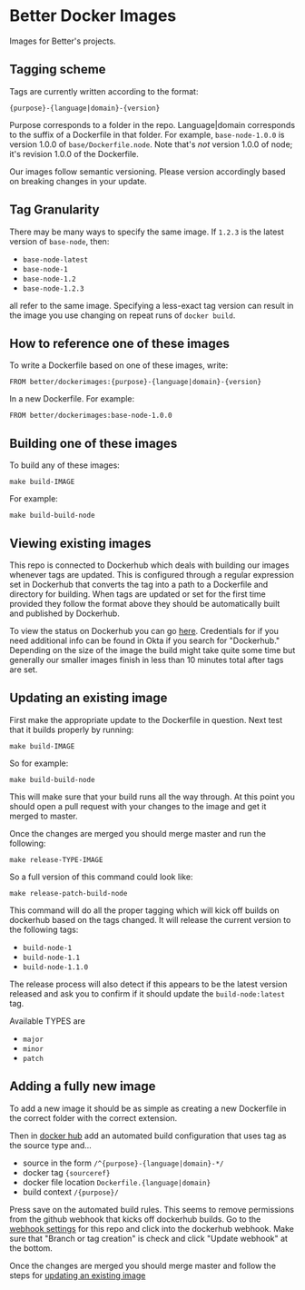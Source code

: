 # Better Docker Images

Images for Better's projects.

## Tagging scheme

Tags are currently written according to the format:

```
{purpose}-{language|domain}-{version}
```

Purpose corresponds to a folder in the repo. Language|domain corresponds
to the suffix of a Dockerfile in that folder. For example,
`base-node-1.0.0` is version 1.0.0 of `base/Dockerfile.node`. Note
that's _not_ version 1.0.0 of node; it's revision 1.0.0 of the
Dockerfile.

Our images follow semantic versioning. Please version accordingly based on
breaking changes in your update.

## Tag Granularity

There may be many ways to specify the same image. If `1.2.3` is the latest
version of `base-node`, then:

- `base-node-latest`
- `base-node-1`
- `base-node-1.2`
- `base-node-1.2.3`

all refer to the same image. Specifying a less-exact tag version can
result in the image you use changing on repeat runs of `docker build`.

## How to reference one of these images

To write a Dockerfile based on one of these images, write:

`FROM better/dockerimages:{purpose}-{language|domain}-{version}`

In a new Dockerfile. For example:

`FROM better/dockerimages:base-node-1.0.0`

## Building one of these images

To build any of these images:

`make build-IMAGE`

For example:

`make build-build-node`

## Viewing existing images

This repo is connected to Dockerhub which deals with building our images
whenever tags are updated. This is configured through a regular
expression set in Dockerhub that converts the tag into a path to a
Dockerfile and directory for building. When tags are updated or set for
the first time provided they follow the format above they should be
automatically built and published by Dockerhub.

To view the status on Dockerhub you can go [here](https://hub.docker.com/repository/docker/better/dockerimages).
Credentials for if you need additional info can be found in Okta if you
search for "Dockerhub." Depending on the size of the image the build
might take quite some time but generally our smaller images finish in
less than 10 minutes total after tags are set.

## Updating an existing image

First make the appropriate update to the Dockerfile in question. Next
test that it builds properly by running:

`make build-IMAGE`

So for example:

`make build-build-node`

This will make sure that your build runs all the way through. At this
point you should open a pull request with your changes to the image and
get it merged to master.

Once the changes are merged you should merge master and run the
following:

`make release-TYPE-IMAGE`

So a full version of this command could look like:

`make release-patch-build-node`

This command will do all the proper tagging which will kick off builds
on dockerhub based on the tags changed. It will release the current
version to the following tags:

- `build-node-1`
- `build-node-1.1`
- `build-node-1.1.0`

The release process will also detect if this appears to be the latest
version released and ask you to confirm if it should update the `build-node:latest` tag.

Available TYPES are

- `major`
- `minor`
- `patch`

## Adding a fully new image

To add a new image it should be as simple as creating a new Dockerfile
in the correct folder with the correct extension.

Then in [docker hub](https://hub.docker.com/repository/docker/better/dockerimages/builds)
add an automated build configuration that uses tag as the source type and...
* source in the form `/^{purpose}-{language|domain}-*/`
* docker tag `{sourceref}`
* docker file location `Dockerfile.{language|domain}`
* build context `/{purpose}/`

Press save on the automated build rules. This seems to remove
permissions from the github webhook that kicks off dockerhub builds. Go
to the [webhook settings](https://github.com/better/dockerimages/settings/hooks)
for this repo and click into the dockerhub webhook. Make sure that
"Branch or tag creation" is check and click "Update webhook" at the
bottom.

Once the changes are merged you should merge master and follow the steps for [updating an existing image](#updating-an-existing-image)

